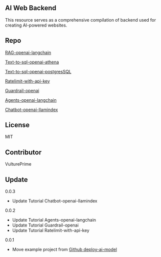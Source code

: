 ## AI Web Backend
This resource serves as a comprehensive compilation of backend used for creating AI-powered websites. 

## Repo

[RAG-openai-langchain](https://github.com/vultureprime/ai-web-backend/tree/main/RAG-openai-langchain)

[Text-to-sql-openai-athena](https://github.com/vultureprime/ai-web-backend/tree/main/Text-to-sql-openai-athena)

[Text-to-sql-openai-postgresSQL](https://github.com/vultureprime/ai-web-backend/tree/main/Text-to-sql-openai-postgresSQL)

[Ratelimit-with-api-key](https://github.com/vultureprime/ai-web-backend/tree/main/Ratelimit-with-api-key)

[Guardrail-openai](https://github.com/vultureprime/ai-web-backend/tree/main/Guardrail-openai)

[Agents-openai-langchain](https://github.com/vultureprime/ai-web-backend/tree/main/Agents-openai-langchain)

[Chatbot-openai-llamindex](https://github.com/vultureprime/ai-web-backend/tree/main/Chatbot-openai-llamindex)

## License

MIT

## Contributor

VulturePrime

## Update

0.0.3
- Update Tutorial Chatbot-openai-llamindex

0.0.2 
- Update Tutorial Agents-openai-langchain
- Update Tutorial Guardrail-openai
- Update Tutorial Ratelimit-with-api-key

0.0.1
- Move example project from [Github deploy-ai-model](https://github.com/vultureprime/deploy-ai-model)